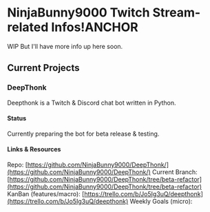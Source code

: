 # NinjaBunny9000 Twitch Stream-related Infos!ANCHOR 

WIP But I'll have more info up here soon.

## Current Projects

### DeepThonk

Deepthonk is a Twitch & Discord chat bot written in Python.

#### Status

Currently preparing the bot for beta release & testing.

#### Links & Resources

Repo: [https://github.com/NinjaBunny9000/DeepThonk/](https://github.com/NinjaBunny9000/DeepThonk/)
Current Branch: [https://github.com/NinjaBunny9000/DeepThonk/tree/beta-refactor](https://github.com/NinjaBunny9000/DeepThonk/tree/beta-refactor)
KanBan (features/macro): [https://trello.com/b/Jo5Ig3uQ/deepthonk](https://trello.com/b/Jo5Ig3uQ/deepthonk)
Weekly Goals (micro): 

